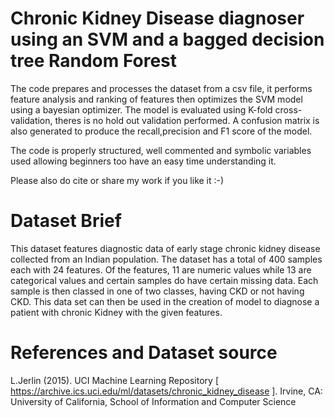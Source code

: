 # Chronic Kidney Disease diagnoser using an SVM and a bagged decision tree Random Forest

The code prepares and processes the dataset from a csv file, it performs feature analysis and ranking of features then optimizes the SVM model using a bayesian optimizer. The model is evaluated using K-fold cross-validation, theres is no hold out validation performed. A confusion matrix is also generated to produce the recall,precision and F1 score of the model.

The code is properly structured, well commented and symbolic variables used allowing beginners too have an easy time understanding it.

Please also do cite or share my work if you like it :-)

# Dataset Brief
This dataset features diagnostic data of early stage chronic kidney disease collected from an Indian population. The dataset has a total of 400 samples each with 24 features. Of the features, 11 are numeric values while 13 are categorical values and certain samples do have certain missing data. Each sample is then classed in one of two classes, having CKD or not having CKD. This data set can then be used in the creation of model to diagnose a patient with chronic Kidney with the given features.

# References and Dataset source  
L.Jerlin (2015). UCI Machine Learning Repository [ https://archive.ics.uci.edu/ml/datasets/chronic_kidney_disease ]. Irvine, CA: University of California, School of Information and Computer Science
